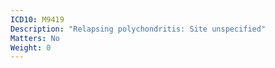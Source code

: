 ```yaml
---
ICD10: M9419
Description: "Relapsing polychondritis: Site unspecified"
Matters: No
Weight: 0
---
```

